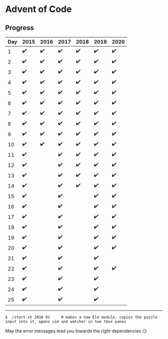 
# Advent of Code

## Progress

| Day | 2015               | 2016               | 2017               | 2018               | 2019               | 2020               |
| --- | ------------------ | ------------------ | ------------------ | ------------------ | ------------------ | ------------------ |
| 1   | :heavy_check_mark: | :heavy_check_mark: | :heavy_check_mark: | :heavy_check_mark: | :heavy_check_mark: | :heavy_check_mark: |
| 2   | :heavy_check_mark: | :heavy_check_mark: | :heavy_check_mark: | :heavy_check_mark: | :heavy_check_mark: | :heavy_check_mark: |
| 3   | :heavy_check_mark: | :heavy_check_mark: | :heavy_check_mark: | :heavy_check_mark: | :heavy_check_mark: | :heavy_check_mark: |
| 4   | :heavy_check_mark: | :heavy_check_mark: | :heavy_check_mark: | :heavy_check_mark: | :heavy_check_mark: | :heavy_check_mark: |
| 5   | :heavy_check_mark: | :heavy_check_mark: | :heavy_check_mark: | :heavy_check_mark: | :heavy_check_mark: | :heavy_check_mark: |
| 6   | :heavy_check_mark: | :heavy_check_mark: | :heavy_check_mark: | :heavy_check_mark: | :heavy_check_mark: | :heavy_check_mark: |
| 7   | :heavy_check_mark: | :heavy_check_mark: | :heavy_check_mark: | :heavy_check_mark: | :heavy_check_mark: | :heavy_check_mark: |
| 8   | :heavy_check_mark: | :heavy_check_mark: | :heavy_check_mark: | :heavy_check_mark: | :heavy_check_mark: | :heavy_check_mark: |
| 9   | :heavy_check_mark: | :heavy_check_mark: | :heavy_check_mark: | :heavy_check_mark: | :heavy_check_mark: | :heavy_check_mark: |
| 10  | :heavy_check_mark: | :heavy_check_mark: | :heavy_check_mark: | :heavy_check_mark: | :heavy_check_mark: | :heavy_check_mark: |
| 11  | :heavy_check_mark: |                    | :heavy_check_mark: | :heavy_check_mark: | :heavy_check_mark: | :heavy_check_mark: |
| 12  | :heavy_check_mark: |                    | :heavy_check_mark: | :heavy_check_mark: | :heavy_check_mark: | :heavy_check_mark: |
| 13  | :heavy_check_mark: |                    | :heavy_check_mark: | :heavy_check_mark: | :heavy_check_mark: | :heavy_check_mark: |
| 14  | :heavy_check_mark: |                    | :heavy_check_mark: | :heavy_check_mark: | :heavy_check_mark: | :heavy_check_mark: |
| 15  | :heavy_check_mark: |                    | :heavy_check_mark: |                    | :heavy_check_mark: | :heavy_check_mark: |
| 16  | :heavy_check_mark: |                    | :heavy_check_mark: |                    | :heavy_check_mark: | :heavy_check_mark: |
| 17  | :heavy_check_mark: |                    | :heavy_check_mark: |                    | :heavy_check_mark: | :heavy_check_mark: |
| 18  | :heavy_check_mark: |                    | :heavy_check_mark: |                    | :heavy_check_mark: | :heavy_check_mark: |
| 19  | :heavy_check_mark: |                    | :heavy_check_mark: |                    | :heavy_check_mark: | :heavy_check_mark: |
| 20  | :heavy_check_mark: |                    | :heavy_check_mark: |                    | :heavy_check_mark: | :heavy_check_mark: |
| 21  | :heavy_check_mark: |                    | :heavy_check_mark: |                    | :heavy_check_mark: |                    |
| 22  | :heavy_check_mark: |                    | :heavy_check_mark: |                    | :heavy_check_mark: | :heavy_check_mark: |
| 23  | :heavy_check_mark: |                    | :heavy_check_mark: |                    | :heavy_check_mark: |                    |
| 24  | :heavy_check_mark: |                    | :heavy_check_mark: |                    | :heavy_check_mark: |                    |
| 25  | :heavy_check_mark: |                    | :heavy_check_mark: |                    | :heavy_check_mark: |                    |

--------

```
$ ./start.sh 2018 01     # makes a new Elm module, copies the puzzle input into it, opens vim and watcher in two tmux panes
```

May the error messages lead you towards the right dependencies :smirk:
